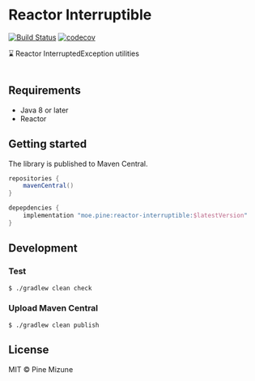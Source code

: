 # Reactor Interruptible
[![Build Status](https://travis-ci.com/pine/reactor-interruptible.svg?branch=main)](https://travis-ci.com/pine/reactor-interruptible)
[![codecov](https://codecov.io/gh/pine/reactor-interruptible/branch/main/graph/badge.svg?token=BdEE5ZTyZm)](https://codecov.io/gh/pine/reactor-interruptible)

:hourglass: Reactor InterruptedException utilities
<br>
<br>

## Requirements

- Java 8 or later
- Reactor

## Getting started
The library is published to Maven Central.

```gradle
repositories {
    mavenCentral()
}

depepdencies {
    implementation "moe.pine:reactor-interruptible:$latestVersion"
}
```

## Development
### Test

```
$ ./gradlew clean check
```

### Upload Maven Central

```
$ ./gradlew clean publish
```

## License
MIT &copy; Pine Mizune
